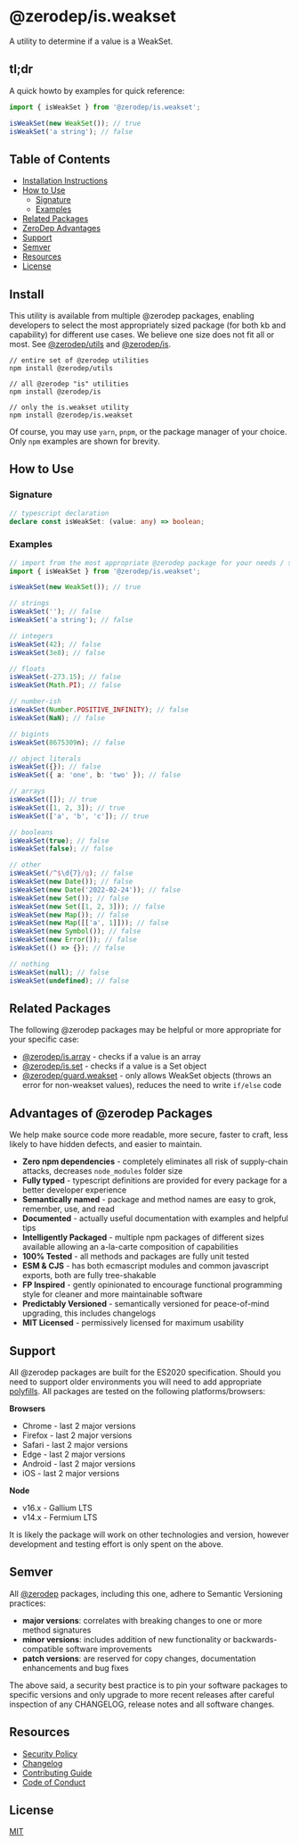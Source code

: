 # @zerodep/is.weakset

A utility to determine if a value is a WeakSet.

## tl;dr

A quick howto by examples for quick reference:

```typescript
import { isWeakSet } from '@zerodep/is.weakset';

isWeakSet(new WeakSet()); // true
isWeakSet('a string'); // false
```

## Table of Contents

- [Installation Instructions](#install)
- [How to Use](#how-to-use)
  - [Signature](#signature)
  - [Examples](#examples)
- [Related Packages](#related-packages)
- [ZeroDep Advantages](#advantages-of-zerodep-packages)
- [Support](#support)
- [Semver](#semver)
- [Resources](#resources)
- [License](#license)

## Install

This utility is available from multiple @zerodep packages, enabling developers to select the most appropriately sized package (for both kb and capability) for different use cases. We believe one size does not fit all or most. See [@zerodep/utils](https://www.npmjs.com/package/@zerodep/utils) and [@zerodep/is](https://www.npmjs.com/package/@zerodep/is).

```
// entire set of @zerodep utilities
npm install @zerodep/utils

// all @zerodep "is" utilities
npm install @zerodep/is

// only the is.weakset utility
npm install @zerodep/is.weakset
```

Of course, you may use `yarn`, `pnpm`, or the package manager of your choice. Only `npm` examples are shown for brevity.

## How to Use

### Signature

```typescript
// typescript declaration
declare const isWeakSet: (value: any) => boolean;
```

### Examples

```typescript
// import from the most appropriate @zerodep package for your needs / specific use case (see the Install section above)
import { isWeakSet } from '@zerodep/is.weakset';

isWeakSet(new WeakSet()); // true

// strings
isWeakSet(''); // false
isWeakSet('a string'); // false

// integers
isWeakSet(42); // false
isWeakSet(3e8); // false

// floats
isWeakSet(-273.15); // false
isWeakSet(Math.PI); // false

// number-ish
isWeakSet(Number.POSITIVE_INFINITY); // false
isWeakSet(NaN); // false

// bigints
isWeakSet(8675309n); // false

// object literals
isWeakSet({}); // false
isWeakSet({ a: 'one', b: 'two' }); // false

// arrays
isWeakSet([]); // true
isWeakSet([1, 2, 3]); // true
isWeakSet(['a', 'b', 'c']); // true

// booleans
isWeakSet(true); // false
isWeakSet(false); // false

// other
isWeakSet(/^$\d{7}/g); // false
isWeakSet(new Date()); // false
isWeakSet(new Date('2022-02-24')); // false
isWeakSet(new Set()); // false
isWeakSet(new Set([1, 2, 3])); // false
isWeakSet(new Map()); // false
isWeakSet(new Map([['a', 1]])); // false
isWeakSet(new Symbol()); // false
isWeakSet(new Error()); // false
isWeakSet(() => {}); // false

// nothing
isWeakSet(null); // false
isWeakSet(undefined); // false
```

## Related Packages

The following @zerodep packages may be helpful or more appropriate for your specific case:

- [@zerodep/is.array](https://www.npmjs.com/package/@zerodep/is.array) - checks if a value is an array
- [@zerodep/is.set](https://www.npmjs.com/package/@zerodep/is.set) - checks if a value is a Set object
- [@zerodep/guard.weakset](https://www.npmjs.com/package/@zerodep/guard.weakset) - only allows WeakSet objects (throws an error for non-weakset values), reduces the need to write `if/else` code

## Advantages of @zerodep Packages

We help make source code more readable, more secure, faster to craft, less likely to have hidden defects, and easier to maintain.

- **Zero npm dependencies** - completely eliminates all risk of supply-chain attacks, decreases `node_modules` folder size
- **Fully typed** - typescript definitions are provided for every package for a better developer experience
- **Semantically named** - package and method names are easy to grok, remember, use, and read
- **Documented** - actually useful documentation with examples and helpful tips
- **Intelligently Packaged** - multiple npm packages of different sizes available allowing an a-la-carte composition of capabilities
- **100% Tested** - all methods and packages are fully unit tested
- **ESM & CJS** - has both ecmascript modules and common javascript exports, both are fully tree-shakable
- **FP Inspired** - gently opinionated to encourage functional programming style for cleaner and more maintainable software
- **Predictably Versioned** - semantically versioned for peace-of-mind upgrading, this includes changelogs
- **MIT Licensed** - permissively licensed for maximum usability

## Support

All @zerodep packages are built for the ES2020 specification. Should you need to support older environments you will need to add appropriate [polyfills](https://developer.mozilla.org/en-US/docs/Glossary/Polyfill). All packages are tested on the following platforms/browsers:

**Browsers**

- Chrome - last 2 major versions
- Firefox - last 2 major versions
- Safari - last 2 major versions
- Edge - last 2 major versions
- Android - last 2 major versions
- iOS - last 2 major versions

**Node**

- v16.x - Gallium LTS
- v14.x - Fermium LTS

It is likely the package will work on other technologies and version, however development and testing effort is only spent on the above.

## Semver

All [@zerodep](https://github.com/cdepage/zerodep) packages, including this one, adhere to Semantic Versioning practices:

- **major versions**: correlates with breaking changes to one or more method signatures
- **minor versions**: includes addition of new functionality or backwards-compatible software improvements
- **patch versions**: are reserved for copy changes, documentation enhancements and bug fixes

The above said, a security best practice is to pin your software packages to specific versions and only upgrade to more recent releases after careful inspection of any CHANGELOG, release notes and all software changes.

## Resources

- [Security Policy](https://github.com/cdepage/zerodep/blob/main/SECURITY.md)
- [Changelog](https://github.com/cdepage/zerodep/blob/main/packages/is/is.weakset/CHANGELOG.md)
- [Contributing Guide](https://github.com/cdepage/zerodep/blob/main/CONTRIBUTING.md)
- [Code of Conduct](https://github.com/cdepage/zerodep/blob/main/CODE_OF_CONDUCT.md)

## License

[MIT](https://github.com/cdepage/zerodep/blob/main/LICENSE)
